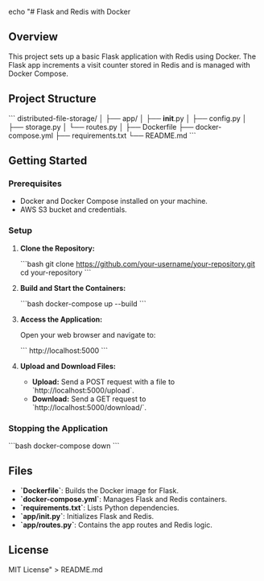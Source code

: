 echo "# Flask and Redis with Docker

## Overview

This project sets up a basic Flask application with Redis using Docker. The Flask app increments a visit counter stored in Redis and is managed with Docker Compose.

## Project Structure

\`\`\`
distributed-file-storage/
│
├── app/
│   ├── __init__.py
│   ├── config.py
│   ├── storage.py
│   └── routes.py
│
├── Dockerfile
├── docker-compose.yml
├── requirements.txt
└── README.md
\`\`\`

## Getting Started

### Prerequisites

- Docker and Docker Compose installed on your machine.
- AWS S3 bucket and credentials.

### Setup

1. **Clone the Repository:**

   \`\`\`bash
   git clone https://github.com/your-username/your-repository.git
   cd your-repository
   \`\`\`

2. **Build and Start the Containers:**

   \`\`\`bash
   docker-compose up --build
   \`\`\`

3. **Access the Application:**

   Open your web browser and navigate to:

   \`\`\`
   http://localhost:5000
   \`\`\`

4. **Upload and Download Files:**

   - **Upload:** Send a POST request with a file to \`http://localhost:5000/upload\`.
   - **Download:** Send a GET request to \`http://localhost:5000/download/<filename>\`.

### Stopping the Application

\`\`\`bash
docker-compose down
\`\`\`

## Files

- **\`Dockerfile\`**: Builds the Docker image for Flask.
- **\`docker-compose.yml\`**: Manages Flask and Redis containers.
- **\`requirements.txt\`**: Lists Python dependencies.
- **\`app/__init__.py\`**: Initializes Flask and Redis.
- **\`app/routes.py\`**: Contains the app routes and Redis logic.

## License

MIT License" > README.md
